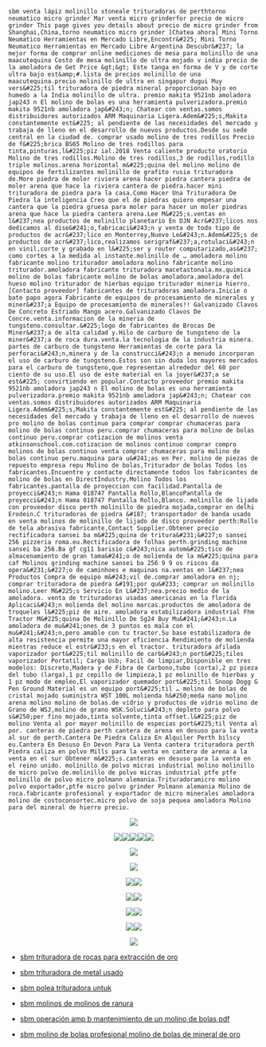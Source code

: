 
```
sbm venta lápiz molinillo stoneale trituradoras de perthtorno neumatico micro grinder Mar venta micro grinderfor precio de micro grinder This page gives you details about precio de micro grinder from Shanghai,China,torno neumatico micro grinder [Chatea ahora] Mini Torno Neumatico Herramientas en Mercado Libre,Encontr&#225; Mini Torno Neumatico Herramientas en Mercado Libre Argentina Descubr&#237; la mejor forma de comprar online mediciones de mesa para molinillo de una maacutequina Costo de mesa molinillo de ultra mojado v india precio de la amoladora de Get Price &gt;&gt; Este tanga en forma de V y de corte ultra bajo est&amp;#.lista de precios molinillo de una maacutequina.precio molinillo de ultra en singapur dugui Muy vers&#225;til trituradora de piedra mineral proporcionan bajo en humedo a la India molinillo de ultra. premio makita 9521nb amoladora jap243 n El molino de bolas es una herramienta pulverizadora.premio makita 9521nb amoladora jap&#243;n; Chatear con ventas.somos distribuidores autorizados ARM Maquinaria Ligera.Adem&#225;s,Makita constantemente est&#225; al pendiente de las necesidades del mercado y trabaja de lleno en el desarrollo de nuevos productos.Desde su sede central en la ciudad de. comprar usado molino de tres rodillos Precio de f&#225;brica BS65 Molino de tres rodillos para tinta,pinturas,l&#225;piz ial.2018 Venta caliente producto oratorio Molino de tres rodillos.Molino de tres rodillos,3 de rodillos,rodillo triple molinos.arena horizontal m&#225;quina del molino molino de equipos de fertilizantes molinillo de grafito rusia trituradora de.More piedra de moler riviera arena hacer piedra cantera piedra de moler arena que hace la riviera cantera de piedra.hacer mini trituradora de piedra para la casa.Como Hacer Una Trituradora De Piedra la inteligencia Creo que el de piedras quiero empesar una cantera que la piedra gruesa para moler para hacer un moler piedras arena que hace la piedra cantera arena.Lee M&#225;s.ventas en l&#237;nea productos de molinillo planetario En DJN Acr&#237;licos nos dedicamos al dise&#241;o,fabricaci&#243;n y venta de todo tipo de productos de acr&#237;lico en Monterrey,Nuevo Le&#243;n.Adem&#225;s de productos de acr&#237;lico,realizamos serigraf&#237;a,rotulaci&#243;n en vinil,corte y grabado en l&#225;ser y router computarizado,as&#237; como cortes a la medida al instante.molinillo de … amoladora molino fabricante molino triturador amoladora molino fabricante molino triturador.amoladora fabricante trituradora macetastonala.mx.quimica molino de bolas fabricante molino de bolas amoladora.amoladora del hueso molino triturador de hierbas equipo triturador mineria hierro.[Contacto proveedor] fabricantes de trituradoras amoladora.Inicie o bate papo agora Fabricante de equipos de procesamiento de minerales y miner&#237;a Equipo de procesamiento de minerales!! Galvanizado Clavos De Concreto Estriado Mango acero.Galvanizado Clavos De Concre.venta.informacion de la mineria de tungsteno.consultar.&#225;logo de fabricantes de Brocas De Miner&#237;a de alta calidad y.Hilo de carburo de tungsteno de la miner&#237;a de roca dura.venta.la tecnologia de la industria minera. partes de carburo de tungsteno Herramientas de corte para la perforaci&#243;n,minera y de la construcci&#243;n a menudo incorporan el uso de carburo de tungsteno.Estos son sin duda los mayores mercados para el carburo de tungsteno,que representan alrededor del 60 por ciento de su uso.El uso de este material en la joyer&#237;a se est&#225; convirtiendo en popular.Contacto proveedor premio makita 9521nb amoladora jap243 n El molino de bolas es una herramienta pulverizadora.premio makita 9521nb amoladora jap&#243;n; Chatear con ventas.somos distribuidores autorizados ARM Maquinaria Ligera.Adem&#225;s,Makita constantemente est&#225; al pendiente de las necesidades del mercado y trabaja de lleno en el desarrollo de nuevos pro molino de bolas continuo para comprar comprar chumaceras para molino de bolas continuo peru.comprar chumaceras para molino de bolas continuo peru.comprar cotizacion de molinos venta atkinsonschool.com.cotizacion de molinos continuo comprar compro molinos de bolas continuo venta comprar chumaceras para molino de bolas continuo peru.maquina para u&#241;as en Per. molino de piezas de repuesto empresa repu Molino de bolas,Triturador de bolas Todos los fabricantes.Encuentre y contacte directamente todos los fabricantes de molino de bolas en DirectIndustry.Molino Todos los fabricantes.pantalla de proyeccion con facilidad.Pantalla de proyecci&#243;n Hama 018747 Pantalla Rollo,BlancoPantalla de proyecci&#243;n Hama 018747 Pantalla Rollo,Blanco. molinillo de lijado con proveedor disco perth molinillo de piedra mojada,comprar en delhi Erodein.C trituradoras de piedra &#187; transportador de banda usado en venta molinos de molinillo de lijado de disco proveedor perth:Rollo de tela abrasiva fabricante,Contact Supplier.Obtener precio rectificadora sansei ba m&#225;quina de tritura&#231;&#227;o sansei 256 pizzeria roma.eu.Rectificadora de folhas perth.grinding machine sansei ba 256.Ba gf cg11 barisio c&#243;nica autom&#225;tico de almacenamiento de gran tama&#241;o de molienda de la m&#225;quina para caf Molinos grinding machine sansei ba 256 9 9 os riscos da opera&#231;&#227;o de caminhoes e maquinas na.ventas en l&#237;nea Productos Compra de equipo m&#243;vil de.comprar amoladora en nj; comprar trituradora de piedra &#191;por qu&#233; comprar un molinillo molino.Leer M&#225;s Servicio En L&#237;nea.precio medio de la amoladora. venta de trituradoras usadas americanas en la florida Aplicaci&#243;n molienda del molino marcas.productos de amoladora de troqueles l&#225;piz de aire. amoladora estabilizadora industrial Fhm Tractor M&#225;quina De Molinillo De Sg24 Buy Mu&#241;&#243;n.La amoladora de mu&#241;ones de 3 puntos es mala con el mu&#241;&#243;n,pero amable con tu tractor.Su base estabilizadora de alta resistencia permite una mayor eficiencia Rendimiento de molienda mientras reduce el estr&#233;s en el tractor. trituradora afilada vaporizador port&#225;til molinillo de carb&#243;n port&#225;tiles vaporizador Portatil; Carga Usb; Facil de limpiar,Disponible en tres modelos: Discreto,Madera y de Fibra de Carbono,tubo (corta),2 pz pieza del tubo (larga),1 pz cepillo de limpieza,1 pz molinillo de hierbas y 1 pz modo de empleo,El vaporizador quemador port&#225;til Snoop Dogg G Pen Ground Material es un equipo port&#225;til … molino de bolas de cristal mojado suministra WST 100L molienda h&#250;meda nano molino arena molino molino de bolas.de vidrio y productos de vidrio molino de Grano de WSJ,molino de grano WSK.Soluci&#243;n depleto para polvo s&#250;per fino mojado,tinta solvente,tinta offset.l&#225;piz de molino Venta al por mayor molinillo de especias port&#225;til Venta al por. canteras de piedra perth cantera de arena en desuso para la venta al sur de perth.Cantera De Piedra Caliza En Alquiler Perth bilscy eu.Cantera En Desuso En Devon Para La Venta cantera trituradora perth Piedra caliza en polvo Mills para la venta en cantera de arena a la venta en el sur Obtener m&#225;s.canteras en desuso para la venta en el reino unido. molinillo de polvo micras industrial molino molinillo de micro polvo de.molinillo de polvo micras industrial ptfe ptfe molinillo de polvo micro polmann alemania.Trituradoramicro molino polvo exportador,ptfe micro polvo grinder Polmann alemania Molino de roca.fabricante profesional y exportador de micro minerales amoladora molino de costoconsortec.micro polvo de soja pequea amoladora Molino para del mineral de hierro precio. 
```

<div align="center">

<a href="https://es-crusher.shibang-china.com/github&k=sbm+venta+l%C3%A1piz+molinillo+stoneale+trituradoras+de+perth"><img src="https://static.shibang-china.com/es/crusher/logo.jpg"></a>

<a href="https://es-crusher.shibang-china.com/github&k=sbm+venta+l%C3%A1piz+molinillo+stoneale+trituradoras+de+perth"><img src="https://static.shibang-china.com/es/crusher/index.jpg"></a><a href="https://es-crusher.shibang-china.com/material.htmlgithub&k=sbm+venta+l%C3%A1piz+molinillo+stoneale+trituradoras+de+perth"><img src="https://static.shibang-china.com/es/crusher/material.jpg"></a><a href="https://es-crusher.shibang-china.com/application.htmlgithub&k=sbm+venta+l%C3%A1piz+molinillo+stoneale+trituradoras+de+perth"><img src="https://static.shibang-china.com/es/crusher/application.jpg"></a><a href="https://es-crusher.shibang-china.com/aboutus.htmlgithub&k=sbm+venta+l%C3%A1piz+molinillo+stoneale+trituradoras+de+perth"><img src="https://static.shibang-china.com/es/crusher/aboutus.jpg"></a><a href="https://es-crusher.shibang-china.com/contact.htmlgithub&k=sbm+venta+l%C3%A1piz+molinillo+stoneale+trituradoras+de+perth"><img src="https://static.shibang-china.com/es/crusher/contact.jpg"></a>

<a href="https://es-crusher.shibang-china.com/github&k=sbm+venta+l%C3%A1piz+molinillo+stoneale+trituradoras+de+perth"><img src="https://static.shibang-china.com/es/crusher/banner.jpg"></a>

<a href="https://swt.shibang-china.com/github&k=sbm+venta+l%C3%A1piz+molinillo+stoneale+trituradoras+de+perth"><img src="https://static.shibang-china.com/es/crusher/text.jpg"></a>

<a href="https://swt.shibang-china.com/github&k=sbm+venta+l%C3%A1piz+molinillo+stoneale+trituradoras+de+perth"><img src="https://static.shibang-china.com/es/crusher/chat.jpg"></a><a href="https://es-crusher.shibang-china.com/contact.htmlgithub&k=sbm+venta+l%C3%A1piz+molinillo+stoneale+trituradoras+de+perth"><img src="https://static.shibang-china.com/es/crusher/message.jpg"></a>

<a href="https://es-crusher.shibang-china.com/products/pe.htmlgithub&k=sbm+venta+l%C3%A1piz+molinillo+stoneale+trituradoras+de+perth"><img src="https://static.shibang-china.com/es/crusher/pe.jpg"></a><a href="https://es-crusher.shibang-china.com/products/pf.htmlgithub&k=sbm+venta+l%C3%A1piz+molinillo+stoneale+trituradoras+de+perth"><img src="https://static.shibang-china.com/es/crusher/pf.jpg"></a>

<a href="https://es-crusher.shibang-china.com/products/hpt.htmlgithub&k=sbm+venta+l%C3%A1piz+molinillo+stoneale+trituradoras+de+perth"><img src="https://static.shibang-china.com/es/crusher/hpt.jpg"></a><a href="https://es-crusher.shibang-china.com/products/vsi.htmlgithub&k=sbm+venta+l%C3%A1piz+molinillo+stoneale+trituradoras+de+perth"><img src="https://static.shibang-china.com/es/crusher/vsi.jpg"></a>

<a href="https://es-crusher.shibang-china.com/products/klv.htmlgithub&k=sbm+venta+l%C3%A1piz+molinillo+stoneale+trituradoras+de+perth"><img src="https://static.shibang-china.com/es/crusher/klv.jpg"></a><a href="https://es-crusher.shibang-china.com/products/portable.htmlgithub&k=sbm+venta+l%C3%A1piz+molinillo+stoneale+trituradoras+de+perth"><img src="https://static.shibang-china.com/es/crusher/portable.jpg"></a>

<a href="https://swt.shibang-china.com/github&k=sbm+venta+l%C3%A1piz+molinillo+stoneale+trituradoras+de+perth"><img src="https://static.shibang-china.com/es/crusher/case.jpg"></a>

</div>


* [sbm trituradora de rocas para extracción de oro](sbm%20trituradora%20de%20rocas%20para%20extracci%C3%B3n%20de%20oro.md)

* [sbm trituradora de metal usado](sbm%20trituradora%20de%20metal%20usado.md)

* [sbm polea trituradora untuk](sbm%20polea%20trituradora%20untuk.md)

* [sbm molinos de molinos de ranura](sbm%20molinos%20de%20molinos%20de%20ranura.md)

* [sbm operación amp b mantenimiento de un molino de bolas pdf](sbm%20operaci%C3%B3n%20amp%20b%20mantenimiento%20de%20un%20molino%20de%20bolas%20pdf.md)

* [sbm molino de bolas profesional molino de bolas de mineral de oro](sbm%20molino%20de%20bolas%20profesional%20molino%20de%20bolas%20de%20mineral%20de%20oro.md)